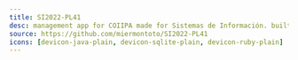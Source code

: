 ```yaml
---
title: SI2022-PL41
desc: management app for COIIPA made for Sistemas de Información. built using Swing+Maven, SQLite and Ruby.
source: https://github.com/miermontoto/SI2022-PL41
icons: [devicon-java-plain, devicon-sqlite-plain, devicon-ruby-plain]
---
```

